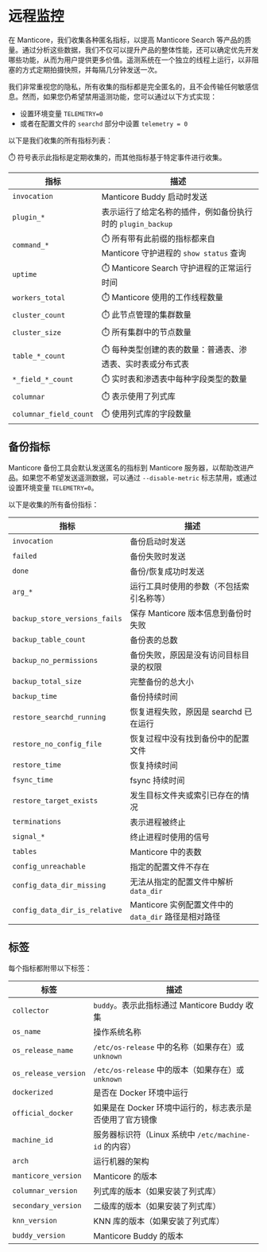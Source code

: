 # 远程监控

在 Manticore，我们收集各种匿名指标，以提高 Manticore Search 等产品的质量。通过分析这些数据，我们不仅可以提升产品的整体性能，还可以确定优先开发哪些功能，从而为用户提供更多价值。遥测系统在一个独立的线程上运行，以非阻塞的方式定期拍摄快照，并每隔几分钟发送一次。

我们非常重视您的隐私，所有收集的指标都是完全匿名的，且不会传输任何敏感信息。然而，如果您仍希望禁用遥测功能，您可以通过以下方式实现：

- 设置环境变量 `TELEMETRY=0`
- 或者在配置文件的 `searchd` 部分中设置 `telemetry = 0`

以下是我们收集的所有指标列表：

⏱️ 符号表示此指标是定期收集的，而其他指标基于特定事件进行收集。

| 指标                   | 描述                                                         |
| ---------------------- | ------------------------------------------------------------ |
| `invocation`           | Manticore Buddy 启动时发送                                   |
| `plugin_*`             | 表示运行了给定名称的插件，例如备份执行时的 `plugin_backup`   |
| `command_*`            | ⏱️ 所有带有此前缀的指标都来自 Manticore 守护进程的 `show status` 查询 |
| `uptime`               | ⏱️ Manticore Search 守护进程的正常运行时间                    |
| `workers_total`        | ⏱️ Manticore 使用的工作线程数量                               |
| `cluster_count`        | ⏱️ 此节点管理的集群数量                                       |
| `cluster_size`         | ⏱️ 所有集群中的节点数量                                       |
| `table_*_count`        | ⏱️ 每种类型创建的表的数量：普通表、渗透表、实时表或分布式表   |
| `*_field_*_count`      | ⏱️ 实时表和渗透表中每种字段类型的数量                         |
| `columnar`             | ⏱️ 表示使用了列式库                                           |
| `columnar_field_count` | ⏱️ 使用列式库的字段数量                                       |

## 备份指标

Manticore 备份工具会默认发送匿名的指标到 Manticore 服务器，以帮助改进产品。如果您不希望发送遥测数据，可以通过 `--disable-metric` 标志禁用，或通过设置环境变量 `TELEMETRY=0`。

以下是收集的所有备份指标：

| 指标                          | 描述                                                 |
| ----------------------------- | ---------------------------------------------------- |
| `invocation`                  | 备份启动时发送                                       |
| `failed`                      | 备份失败时发送                                       |
| `done`                        | 备份/恢复成功时发送                                  |
| `arg_*`                       | 运行工具时使用的参数（不包括索引名称等）             |
| `backup_store_versions_fails` | 保存 Manticore 版本信息到备份时失败                  |
| `backup_table_count`          | 备份表的总数                                         |
| `backup_no_permissions`       | 备份失败，原因是没有访问目标目录的权限               |
| `backup_total_size`           | 完整备份的总大小                                     |
| `backup_time`                 | 备份持续时间                                         |
| `restore_searchd_running`     | 恢复进程失败，原因是 searchd 已在运行                |
| `restore_no_config_file`      | 恢复过程中没有找到备份中的配置文件                   |
| `restore_time`                | 恢复持续时间                                         |
| `fsync_time`                  | fsync 持续时间                                       |
| `restore_target_exists`       | 发生目标文件夹或索引已存在的情况                     |
| `terminations`                | 表示进程被终止                                       |
| `signal_*`                    | 终止进程时使用的信号                                 |
| `tables`                      | Manticore 中的表数                                   |
| `config_unreachable`          | 指定的配置文件不存在                                 |
| `config_data_dir_missing`     | 无法从指定的配置文件中解析 `data_dir`                |
| `config_data_dir_is_relative` | Manticore 实例配置文件中的 `data_dir` 路径是相对路径 |

## 标签

每个指标都附带以下标签：

| 标签                 | 描述                                                     |
| -------------------- | -------------------------------------------------------- |
| `collector`          | `buddy`。表示此指标通过 Manticore Buddy 收集             |
| `os_name`            | 操作系统名称                                             |
| `os_release_name`    | `/etc/os-release` 中的名称（如果存在）或 `unknown`       |
| `os_release_version` | `/etc/os-release` 中的版本（如果存在）或 `unknown`       |
| `dockerized`         | 是否在 Docker 环境中运行                                 |
| `official_docker`    | 如果是在 Docker 环境中运行的，标志表示是否使用了官方镜像 |
| `machine_id`         | 服务器标识符（Linux 系统中 `/etc/machine-id` 的内容）    |
| `arch`               | 运行机器的架构                                           |
| `manticore_version`  | Manticore 的版本                                         |
| `columnar_version`   | 列式库的版本（如果安装了列式库）                         |
| `secondary_version`  | 二级库的版本（如果安装了列式库）                         |
| `knn_version`        | KNN 库的版本（如果安装了列式库）                         |
| `buddy_version`      | Manticore Buddy 的版本                                   |

<!-- proofread -->
